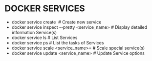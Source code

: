 # DOCKER SERVICES 

* docker service create <options> <image> <command>   # Create new service
* docker service inspect --pretty <service_name>      # Display detailed information Service(s)
* docker service ls                                   # List Services
* docker service ps                                   # List the tasks of Services
* docker service scale <service_name>=<replica>       # Scale special service(s)
* docker service update <options> <service_name>      # Update Service options
